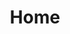 ---
home: true
icon: home
title: Home
footer: '
<a href="https://vuepress.vuejs.org/"><img src="https://img.shields.io/badge/VuePress-2.0.0-brightgreen?style=flat&logo=vue.js" alt=\"VuePress"></a> <a href="https://github.com/vuepress-theme-hope/vuepress-theme-hope"><img src="https://img.shields.io/badge/Theme-Hope-3eaf7c?style=flat" alt="Theme"></a> <a href="https://vercel.com/"><img src="https://img.shields.io/badge/Vercel-gray?style=flat&logo=vercel" alt="Vercel"></a><br>
<b>illust: pixiv@MACHAOS | favicon: ©S.Y.S/TKG 2022</b>'
bgImage: https://pic.mufeng086.com/i/2023/09/16/pcsns1.webp
bgImageDark: https://pic.mufeng086.com/i/2023/09/16/pcsd85.webp
bgImageStyle:
  background-attachment: fixed
heroFullScreen: true
heroText: Takagi-san Fan-Merch Showcase
tagline: Show the goods created by Takagi fans
actions:
  - text: Showcase
    link: ./show/

  - text: About
    link: ./about/

---